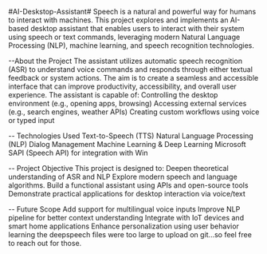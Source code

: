 #AI-Deskstop-Assistant#
Speech is a natural and powerful way for humans to interact with machines. This project explores and implements an AI-based desktop assistant that enables users to interact with their system using speech or text commands, leveraging modern Natural Language Processing (NLP), machine learning, and speech recognition technologies.

--About the Project
The assistant utilizes automatic speech recognition (ASR) to understand voice commands and responds through either textual feedback or system actions. 
The aim is to create a seamless and accessible interface that can improve productivity, accessibility, and overall user experience.
The assistant is capable of: Controlling the desktop environment (e.g., opening apps, browsing) Accessing external services (e.g., search engines, weather APIs) Creating custom workflows using voice or typed input 

-- Technologies Used
Text-to-Speech (TTS) Natural Language Processing (NLP) Dialog Management Machine Learning & Deep Learning Microsoft SAPI (Speech API) for integration with Win 

-- Project Objective This project is designed to:
Deepen theoretical understanding of ASR and NLP Explore modern speech and language algorithms.
Build a functional assistant using APIs and open-source tools Demonstrate practical applications for desktop interaction via voice/text 

-- Future Scope
Add support for multilingual voice inputs
Improve NLP pipeline for better context understanding
Integrate with IoT devices and smart home applications
Enhance personalization using user behavior learning
the deepspeech files were too large to upload on git...so feel free to reach out for those.
